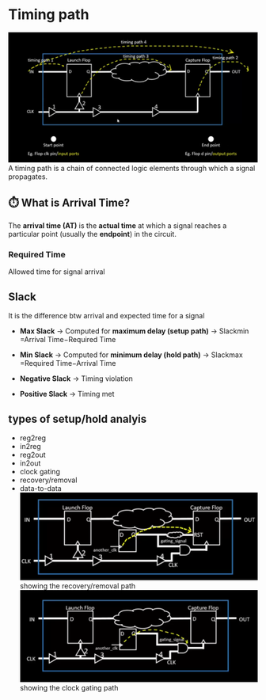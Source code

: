 # Timing path 
![Timing Path Diagram](images/timingpath.png)
A timing path is a chain of connected logic elements through which a signal propagates.

## ⏱️ What is Arrival Time?

The **arrival time (AT)** is the **actual time** at which a signal reaches a particular point (usually the **endpoint**) in the circuit.

### Required Time 
Allowed time for signal arrival

## Slack 
It is the difference btw arrival and expected time for a signal

-   **Max Slack** → Computed for **maximum delay (setup path)** → Slackmin​=Arrival Time−Required Time
    
-   **Min Slack** → Computed for **minimum delay (hold path)** → Slackmax​\=Required Time−Arrival Time
    
-   **Negative Slack** → Timing violation
    
-   **Positive Slack** → Timing met

## types of setup/hold analyis

 - reg2reg
 - in2reg
 - reg2out
 - in2out
 - clock gating
 - recovery/removal
 - data-to-data
![Timing Path Diagram](images/rar.png)
showing the recovery/removal path
![Timing Path Diagram](images/gating.png)
showing the clock gating path
